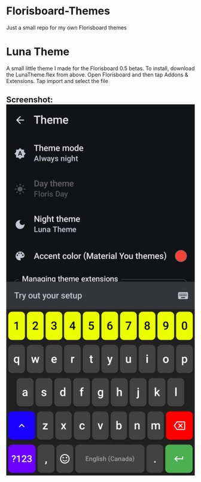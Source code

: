 # Florisboard-Themes
Just a small repo for my own Florisboard themes


# Luna Theme
A small little theme I made for the Florisboard 0.5 betas. 
To install, download the LunaTheme.flex from above. 
Open Florisboard and then tap Addons & Extensions. Tap import and select the file
## Screenshot: ![Screenshot](https://github.com/Kreuger/Florisboard-Themes/blob/main/LunaTheme-small.png?raw=true )

